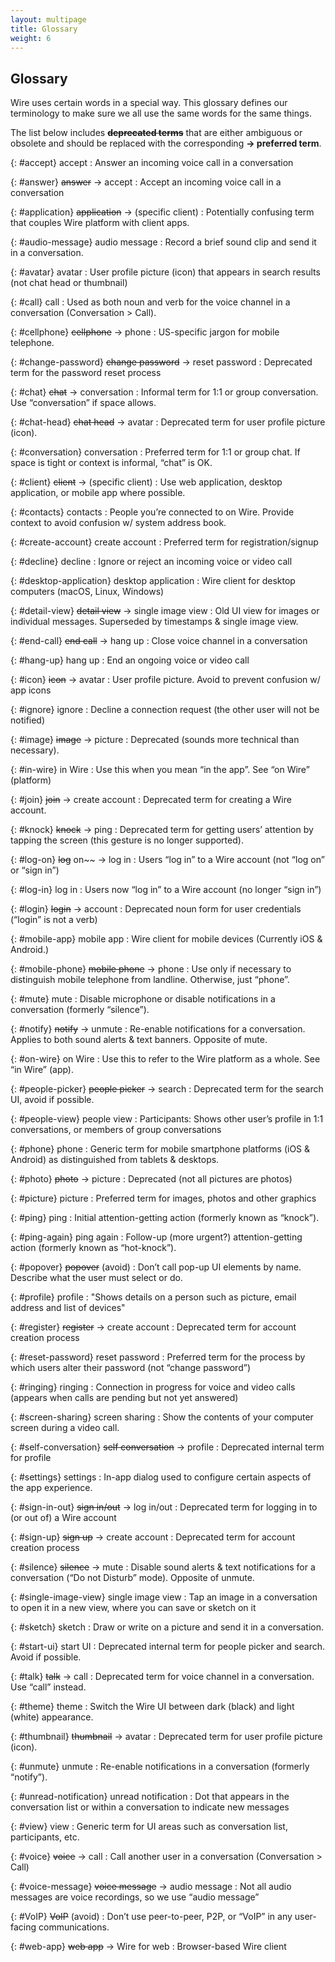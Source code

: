 ```yaml
---
layout: multipage
title: Glossary
weight: 6
---
```


## Glossary

Wire uses certain words in a special way. This glossary defines our terminology to make sure we all use the same words for the same things.

The list below includes ~~**deprecated terms**~~ that are either ambiguous or obsolete and should be replaced with the corresponding **→ preferred term**.

{: #accept} accept
: Answer an incoming voice call in a conversation

{: #answer} ~~answer~~ → accept
: Accept an incoming voice call in a conversation

{: #application} ~~application~~ → (specific client)
: Potentially confusing term that couples Wire platform with client apps.

{: #audio-message} audio message
: Record a brief sound clip and send it in a conversation.

{: #avatar} avatar
: User profile picture (icon) that appears in search results (not chat head or thumbnail)

{: #call} call
: Used as both noun and verb for the voice channel in a conversation (Conversation > Call).

{: #cellphone} ~~cellphone~~ → phone
: US-specific jargon for mobile telephone.

{: #change-password} ~~change password~~ → reset password
: Deprecated term for the password reset process

{: #chat} ~~chat~~ → conversation
: Informal term for 1:1 or group conversation. Use “conversation” if space allows.

{: #chat-head} ~~chat head~~ → avatar
: Deprecated term for user profile picture (icon).

{: #conversation} conversation
: Preferred term for 1:1 or group chat. If space is tight or context is informal, “chat” is OK.

{: #client} ~~client~~ → (specific client)
: Use web application, desktop application, or mobile app where possible.

{: #contacts} contacts
: People you’re connected to on Wire. Provide context to avoid confusion w/ system address book.

{: #create-account} create account
: Preferred term for registration/signup

{: #decline} decline
: Ignore or reject an incoming voice or video call

{: #desktop-application} desktop application
: Wire client for desktop computers (macOS, Linux, Windows)

{: #detail-view} ~~detail view~~ → single image view
: Old UI view for images or individual messages. Superseded by timestamps & single image view.

{: #end-call} ~~end call~~ → hang up
: Close voice channel in a conversation

{: #hang-up} hang up
: End an ongoing voice or video call

{: #icon} ~~icon~~ → avatar
: User profile picture. Avoid to prevent confusion w/ app icons

{: #ignore} ignore
: Decline a connection request (the other user will not be notified)

{: #image} ~~image~~ → picture
: Deprecated (sounds more technical than necessary).

{: #in-wire} in Wire
: Use this when you mean “in the app”. See “on Wire” (platform)

{: #join} ~~join~~ → create account
: Deprecated term for creating a Wire account.

{: #knock} ~~knock~~ → ping
: Deprecated term for getting users’ attention by tapping the screen (this gesture is no longer supported).

{: #log-on} ~~log~~ on~~ → log in
: Users “log in” to a Wire account (not “log on” or “sign in”)

{: #log-in} log in
: Users now “log in” to a Wire account (no longer “sign in”)

{: #login} ~~login~~ → account
: Deprecated noun form for user credentials (“login” is not a verb)

{: #mobile-app} mobile app
: Wire client for mobile devices (Currently iOS & Android.)

{: #mobile-phone} ~~mobile phone~~ → phone
: Use only if necessary to distinguish mobile telephone from landline. Otherwise, just “phone”.

{: #mute} mute
: Disable microphone or disable notifications in a conversation (formerly “silence”).

{: #notify} ~~notify~~ → unmute
: Re-enable notifications for a conversation. Applies to both sound alerts & text banners. Opposite of mute.

{: #on-wire} on Wire
: Use this to refer to the Wire platform as a whole. See “in Wire” (app).

{: #people-picker} ~~people picker~~ → search
: Deprecated term for the search UI, avoid if possible.

{: #people-view} people view
: Participants: Shows other user’s profile in 1:1 conversations, or members of group conversations

{: #phone} phone
: Generic term for mobile smartphone platforms (iOS & Android) as distinguished from tablets & desktops.

{: #photo} ~~photo~~ → picture
: Deprecated (not all pictures are photos)

{: #picture} picture
: Preferred term for images, photos and other graphics

{: #ping} ping
: Initial attention-getting action (formerly known as “knock”).

{: #ping-again} ping again
: Follow-up (more urgent?) attention-getting action (formerly known as “hot-knock”).

{: #popover} ~~popover~~ (avoid)
: Don’t call pop-up UI elements by name. Describe what the user must select or do.

{: #profile} profile
: "Shows details on a person such as picture, email address and list of devices"

{: #register} ~~register~~ → create account
: Deprecated term for account creation process

{: #reset-password} reset password
: Preferred term for the process by which users alter their password (not “change password”)

{: #ringing} ringing
: Connection in progress for voice and video calls (appears when calls are pending but not yet answered)

{: #screen-sharing} screen sharing
: Show the contents of your computer screen during a video call.

{: #self-conversation} ~~self conversation~~ → profile
: Deprecated internal term for profile

{: #settings} settings
: In-app dialog used to configure certain aspects of the app experience.

{: #sign-in-out} ~~sign in/out~~ → log in/out
: Deprecated term for logging in to (or out of) a Wire account

{: #sign-up} ~~sign up~~ → create account
: Deprecated term for account creation process

{: #silence} ~~silence~~ → mute
: Disable sound alerts & text notifications for a conversation (“Do not Disturb” mode). Opposite of unmute.

{: #single-image-view} single image view
: Tap an image in a conversation to open it in a new view, where you can save or sketch on it

{: #sketch} sketch
: Draw or write on a picture and send it in a conversation.

{: #start-ui} start UI
: Deprecated internal term for people picker and search. Avoid if possible.

{: #talk} ~~talk~~ → call
: Deprecated term for voice channel in a conversation. Use “call” instead.

{: #theme} theme
: Switch the Wire UI between dark (black) and light (white) appearance.

{: #thumbnail} ~~thumbnail~~ → avatar
: Deprecated term for user profile picture (icon).

{: #unmute} unmute
: Re-enable notifications in a conversation (formerly “notify”).

{: #unread-notification} unread notification
: Dot that appears in the conversation list or within a conversation to indicate new messages

{: #view} view
: Generic term for UI areas such as conversation list, participants, etc.

{: #voice} ~~voice~~ → call
: Call another user in a conversation (Conversation > Call)

{: #voice-message} ~~voice message~~ → audio message
: Not all audio messages are voice recordings, so we use “audio message”

{: #VoIP} ~~VoIP~~ (avoid)
: Don’t use peer-to-peer, P2P, or “VoIP” in any user-facing communications.

{: #web-app} ~~web app~~ → Wire for web
: Browser-based Wire client
